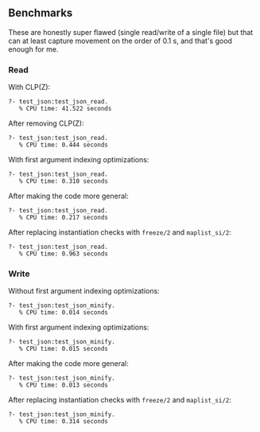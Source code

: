 ## Benchmarks

These are honestly super flawed (single read/write of a single file) but that can at least capture movement on the 
order of 0.1 s, and that's good enough for me.

### Read

With CLP(Z):

```
?- test_json:test_json_read.
   % CPU time: 41.522 seconds
```

After removing CLP(Z):

```
?- test_json:test_json_read.
   % CPU time: 0.444 seconds
```

With first argument indexing optimizations:
```
?- test_json:test_json_read.
   % CPU time: 0.310 seconds
```

After making the code more general:
```
?- test_json:test_json_read.
   % CPU time: 0.217 seconds
```

After replacing instantiation checks with `freeze/2` and `maplist_si/2`:
```
?- test_json:test_json_read.
   % CPU time: 0.963 seconds
```

### Write

Without first argument indexing optimizations:
```
?- test_json:test_json_minify.
   % CPU time: 0.014 seconds
```

With first argument indexing optimizations:
```
?- test_json:test_json_minify.
   % CPU time: 0.015 seconds
```

After making the code more general:
```
?- test_json:test_json_minify.
   % CPU time: 0.013 seconds
```

After replacing instantiation checks with `freeze/2` and `maplist_si/2`:
```
?- test_json:test_json_minify.
   % CPU time: 0.314 seconds
```
